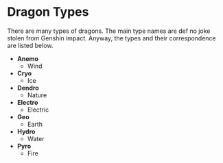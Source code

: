 Dragon Types
=

There are many types of dragons. The main type names are 
def no joke stolen from Genshin impact. Anyway, the types 
and their correspondence are listed below.

 - __Anemo__
   - Wind
 - __Cryo__
   - Ice
 - __Dendro__
   - Nature
 - __Electro__
   - Electric
 - __Geo__
   - Earth
 - __Hydro__
   - Water
 - __Pyro__
   - Fire

